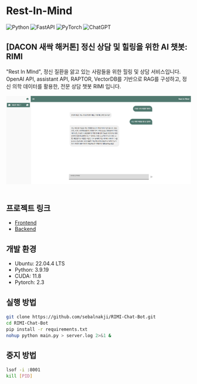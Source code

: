 # Rest-In-Mind
![Python](https://img.shields.io/badge/Python-3776AB?style=for-the-badge&logo=python&logoColor=white)
![FastAPI](https://img.shields.io/badge/FastAPI-005571?style=for-the-badge&logo=fastapi)
![PyTorch](https://img.shields.io/badge/PyTorch-%23EE4C2C.svg?style=for-the-badge&logo=PyTorch&logoColor=white)
![ChatGPT](https://img.shields.io/badge/chatGPT-74aa9c?style=for-the-badge&logo=openai&logoColor=white)

## [DACON 새싹 해커톤] 정신 상담 및 힐링을 위한 AI 챗봇: RIMI

"Rest In MInd", 정신 질환을 앓고 있는 사람들을 위한 힐링 및 상담 서비스입니다.
OpenAI API, assistant API, RAPTOR, VectorDB를 기반으로 RAG를 구성하고,
정신 의학 데이터를 활용한, 전문 상담 챗봇 RIMI 입니다.  
<br/>
![Sample Image](sample.png)  
<br/>

## 프로젝트 링크

- [Frontend](https://github.com/myk0907/rest-in-mind-frontend)
- [Backend](https://github.com/KDULAB/rest-in-mind-Backend)

## 개발 환경

- Ubuntu: 22.04.4 LTS
- Python: 3.9.19
- CUDA: 11.8
- Pytorch: 2.3

## 실행 방법

```bash
git clone https://github.com/sebalnakji/RIMI-Chat-Bot.git
cd RIMI-Chat-Bot
pip install -r requirements.txt
nohup python main.py > server.log 2>&1 &
```

## 중지 방법

```bash
lsof -i :8001
kill [PID]
```

